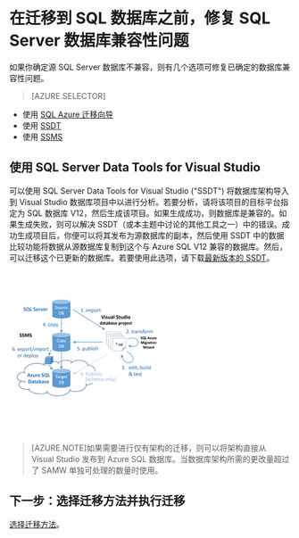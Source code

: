 <properties
   pageTitle="在迁移到 SQL 数据库之前，修复 SQL Server 数据库兼容性问题"
   description="Windows Azure SQL 数据库, 数据库迁移, 兼容性, SQL Azure 迁移向导, SSDT"
   services="sql-database"
   documentationCenter=""
   authors="carlrabeler"
   manager="jeffreyg"
   editor=""/>

<tags
   ms.service="sql-database"
   ms.date="12/17/2015"
   wacn.date="01/15/2016"/>

# 在迁移到 SQL 数据库之前，修复 SQL Server 数据库兼容性问题

如果你确定源 SQL Server 数据库不兼容，则有几个选项可修复已确定的数据库兼容性问题。

> [AZURE.SELECTOR]
- 使用 [SQL Azure 迁移向导](/documentation/articles/sql-database-cloud-migrate-fix-compatibility-issues)
- 使用 [SSDT](/documentation/articles/sql-database-cloud-migrate-fix-compatibility-issues-ssdt)
- 使用 [SSMS](/documentation/articles/sql-database-cloud-migrate-fix-compatibility-issues-SSMS)

## 使用 SQL Server Data Tools for Visual Studio

可以使用 SQL Server Data Tools for Visual Studio ("SSDT") 将数据库架构导入到 Visual Studio 数据库项目中以进行分析。若要分析，请将该项目的目标平台指定为 SQL 数据库 V12，然后生成该项目。如果生成成功，则数据库是兼容的。如果生成失败，则可以解决 SSDT（或本主题中讨论的其他工具之一）中的错误。成功生成项目后，你便可以将其发布为源数据库的副本，然后使用 SSDT 中的数据比较功能将数据从源数据库复制到这个与 Azure SQL V12 兼容的数据库。然后，可以迁移这个已更新的数据库。若要使用此选项，请下载[最新版本的 SSDT](https://msdn.microsoft.com/zh-cn/library/mt204009.aspx)。

  ![VSSSDT 迁移示意图](./media/sql-database-cloud-migrate/03VSSSDTDiagram.png)

  >[AZURE.NOTE]如果需要进行仅有架构的迁移，则可以将架构直接从 Visual Studio 发布到 Azure SQL 数据库。当数据库架构所需的更改量超过了 SAMW 单独可处理的数量时使用。

## 下一步：选择迁移方法并执行迁移

[选择迁移方法](/documentation/articles/sql-database-cloud-migrate/#migrate-a-compatible-sql-server-database-to-sql-database)。

<!---HONumber=Mooncake_0104_2016-->
